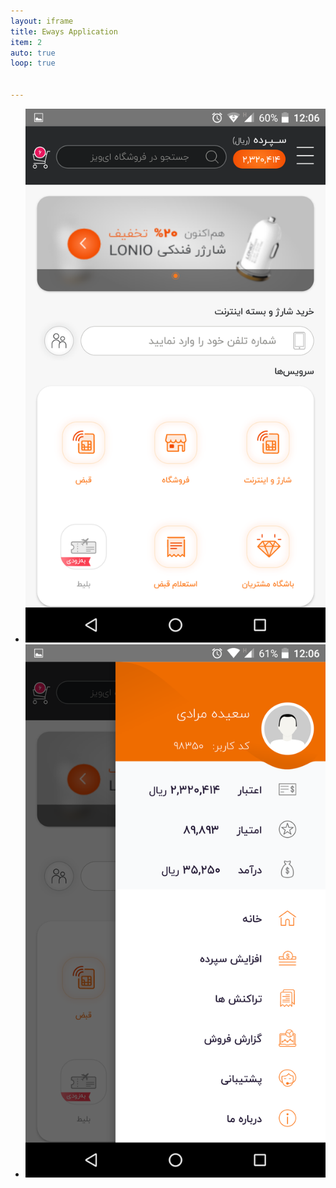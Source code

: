 ```yaml
---
layout: iframe
title: Eways Application
item: 2
auto: true
loop: true


---
```


* ![A nice pic of mine](projects/Eways/ss_01.png)
* ![A nice pic of mine](projects/Eways/ss_02.png)
